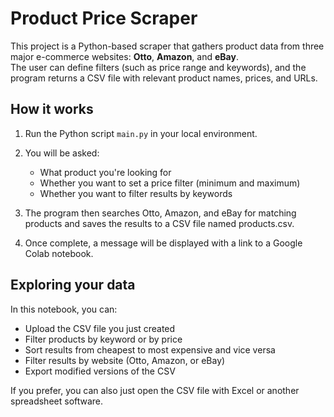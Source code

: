 # Product Price Scraper

This project is a Python-based scraper that gathers product data from three major e-commerce websites: **Otto**, **Amazon**, and **eBay**.  
The user can define filters (such as price range and keywords), and the program returns a CSV file with relevant product names, prices, and URLs.


## How it works

1. Run the Python script `main.py` in your local environment.
   
3. You will be asked:
   - What product you're looking for
   - Whether you want to set a price filter (minimum and maximum)
   - Whether you want to filter results by keywords
     
4. The program then searches Otto, Amazon, and eBay for matching products and saves the results to a CSV file named products.csv.
   
6. Once complete, a message will be displayed with a link to a Google Colab notebook.


## Exploring your data

In this notebook, you can:
- Upload the CSV file you just created
- Filter products by keyword or by price
- Sort results from cheapest to most expensive and vice versa
- Filter results by website (Otto, Amazon, or eBay)
- Export modified versions of the CSV

If you prefer, you can also just open the CSV file with Excel or another spreadsheet software.

